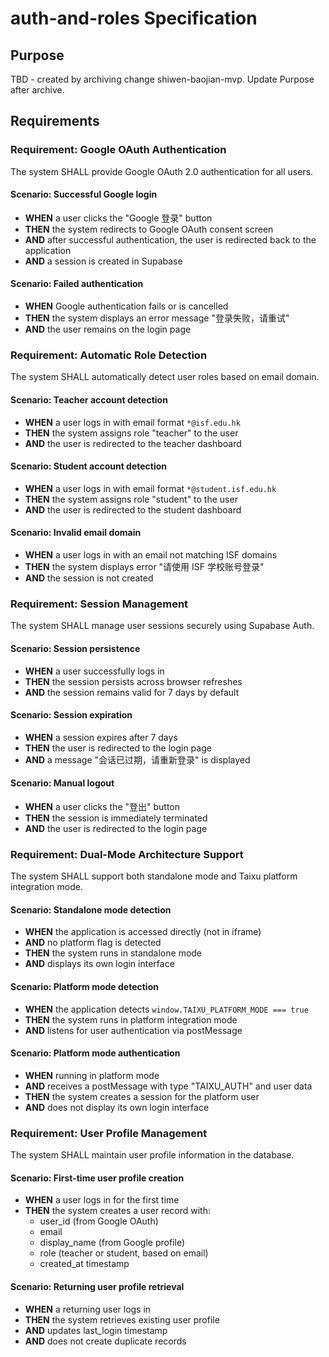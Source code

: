 # auth-and-roles Specification

## Purpose
TBD - created by archiving change shiwen-baojian-mvp. Update Purpose after archive.
## Requirements
### Requirement: Google OAuth Authentication
The system SHALL provide Google OAuth 2.0 authentication for all users.

#### Scenario: Successful Google login
- **WHEN** a user clicks the "Google 登录" button
- **THEN** the system redirects to Google OAuth consent screen
- **AND** after successful authentication, the user is redirected back to the application
- **AND** a session is created in Supabase

#### Scenario: Failed authentication
- **WHEN** Google authentication fails or is cancelled
- **THEN** the system displays an error message "登录失败，请重试"
- **AND** the user remains on the login page

### Requirement: Automatic Role Detection
The system SHALL automatically detect user roles based on email domain.

#### Scenario: Teacher account detection
- **WHEN** a user logs in with email format `*@isf.edu.hk`
- **THEN** the system assigns role "teacher" to the user
- **AND** the user is redirected to the teacher dashboard

#### Scenario: Student account detection
- **WHEN** a user logs in with email format `*@student.isf.edu.hk`
- **THEN** the system assigns role "student" to the user
- **AND** the user is redirected to the student dashboard

#### Scenario: Invalid email domain
- **WHEN** a user logs in with an email not matching ISF domains
- **THEN** the system displays error "请使用 ISF 学校账号登录"
- **AND** the session is not created

### Requirement: Session Management
The system SHALL manage user sessions securely using Supabase Auth.

#### Scenario: Session persistence
- **WHEN** a user successfully logs in
- **THEN** the session persists across browser refreshes
- **AND** the session remains valid for 7 days by default

#### Scenario: Session expiration
- **WHEN** a session expires after 7 days
- **THEN** the user is redirected to the login page
- **AND** a message "会话已过期，请重新登录" is displayed

#### Scenario: Manual logout
- **WHEN** a user clicks the "登出" button
- **THEN** the session is immediately terminated
- **AND** the user is redirected to the login page

### Requirement: Dual-Mode Architecture Support
The system SHALL support both standalone mode and Taixu platform integration mode.

#### Scenario: Standalone mode detection
- **WHEN** the application is accessed directly (not in iframe)
- **AND** no platform flag is detected
- **THEN** the system runs in standalone mode
- **AND** displays its own login interface

#### Scenario: Platform mode detection
- **WHEN** the application detects `window.TAIXU_PLATFORM_MODE === true`
- **THEN** the system runs in platform integration mode
- **AND** listens for user authentication via postMessage

#### Scenario: Platform mode authentication
- **WHEN** running in platform mode
- **AND** receives a postMessage with type "TAIXU_AUTH" and user data
- **THEN** the system creates a session for the platform user
- **AND** does not display its own login interface

### Requirement: User Profile Management
The system SHALL maintain user profile information in the database.

#### Scenario: First-time user profile creation
- **WHEN** a user logs in for the first time
- **THEN** the system creates a user record with:
  - user_id (from Google OAuth)
  - email
  - display_name (from Google profile)
  - role (teacher or student, based on email)
  - created_at timestamp

#### Scenario: Returning user profile retrieval
- **WHEN** a returning user logs in
- **THEN** the system retrieves existing user profile
- **AND** updates last_login timestamp
- **AND** does not create duplicate records

